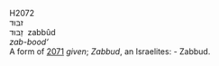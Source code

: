 <body>
  <p>H2072<br>  זבּוּד  <br> זַבּוּד  ‎  zabbûd  <br><i>zab-bood‘ </i><br>A form of <a href="h2071.htm">2071</a>  <i>given</i>; <i>Zabbud</i>, an Israelites: - Zabbud.<br></p>
 </body>